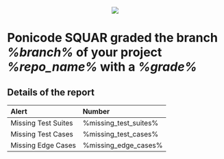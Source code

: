 <p align="center">
<img src="https://uploads-ssl.webflow.com/5f85a5ab7da846bd78f988af/5fb398a89699fb39f6afeb4b_1.%20Mark.svg">

# Ponicode SQUAR graded the branch __*%branch%*__ of your project __*%repo_name%*__ with a __*%grade%*__
</p>

## Details of the report

| Alert | Number |
| :--- | :--- |
| Missing Test Suites | %missing_test_suites% |
| Missing Test Cases | %missing_test_cases% |
| Missing Edge Cases | %missing_edge_cases% |
